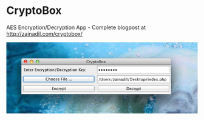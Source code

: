 CryptoBox
=========

AES Encryption/Decryption App - Complete blogpost at http://zainadil.com/cryptobox/

![CryptoBox Image](/CryptoBoxIMG.jpg "CryptoBox")
